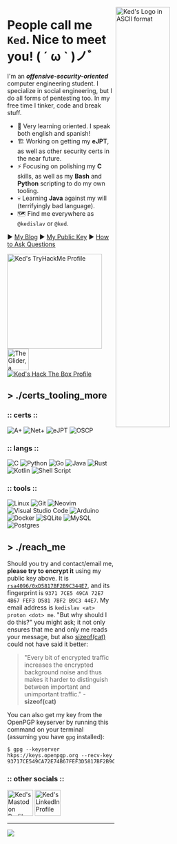 <a href="#"><img align="right" width="50%" src="https://i.imgur.com/0N4gvc3.png" alt="Ked's Logo in ASCII format"/></a> 
# People call me `Ked`. Nice to meet you! ( ´ ω ` )ノﾞ
I'm an ***offensive-security-oriented*** computer engineering student. I specialize in social engineering, but I do all forms of pentesting too. In my free time I tinker, code and break stuff.
- 🌱 Very learning oriented. I speak both english and spanish!
- 🏗️ Working on getting my **eJPT**, as well as other security certs in the near future.
- ⚡ Focusing on polishing my **C** skills, as well as my **Bash** and **Python** scripting to do my own tooling.
- 💀 Learning **Java** against my will (terrifyingly bad language).
- 🗺️ Find me everywhere as `@kedislav` or `@ked`.

► [My Blog](https://ked.bearblog.dev) ► [My Public Key](https://keys.openpgp.org/vks/v1/by-fingerprint/93717CE549CA72E74B67FEF3D5817BF2B9C344E7) ► [How to Ask Questions](https://dontasktoask.com)

<a href="https://tryhackme.com/p/Kedislav"><img width="220px" src="https://tryhackme-badges.s3.amazonaws.com/Kedislav.png" alt="Ked's TryHackMe Profile"/></a>
<a href="http://www.catb.org/hacker-emblem/"><img width="50px" src="http://www.catb.org/hacker-emblem/glider.png" alt="The Glider, a known hacker emblem."/></a>
<a href="https://app.hackthebox.com/profile/622580"><img src="http://www.hackthebox.eu/badge/image/622580" alt="Ked's Hack The Box Profile"/></a>

## > ./certs_tooling_more

### :: certs ::
![A+](https://img.shields.io/badge/A%2B-Certified-FFFFFF?style=for-the-badge&logo=comptia&logoColor=FFFFFF&labelColor=C8202F&color=FFFFFF)
![Net+](https://img.shields.io/badge/Net%2B-In%20Progress-FFFFFF?style=for-the-badge&logo=comptia&logoColor=FFFFFF&labelColor=C8202F&color=CCCCCC)
![eJPT](https://img.shields.io/badge/eJPT-In%20Progress-FFFFFF?style=for-the-badge&logo=ine&logoColor=FFFFFF&labelColor=9720AB&color=CCCCCC)
![OSCP](https://img.shields.io/badge/OSCP-Future-FFFFFF?style=for-the-badge&logo=kalilinux&logoColor=FFFFFF&labelColor=557C94&color=7f7f7f)

### :: langs ::
![C](https://img.shields.io/badge/c-%2300599C.svg?style=for-the-badge&logo=c&logoColor=white)
![Python](https://img.shields.io/badge/python-3670A0?style=for-the-badge&logo=python&logoColor=ffdd54)
![Go](https://img.shields.io/badge/go-%2300ADD8.svg?style=for-the-badge&logo=go&logoColor=white)
![Java](https://img.shields.io/badge/java-%23ED8B00.svg?style=for-the-badge&logo=openjdk&logoColor=white)
![Rust](https://img.shields.io/badge/rust-%23000000.svg?style=for-the-badge&logo=rust&logoColor=white)
![Kotlin](https://img.shields.io/badge/kotlin-%237F52FF.svg?style=for-the-badge&logo=kotlin&logoColor=white)
![Shell Script](https://img.shields.io/badge/shell_script-%23121011.svg?style=for-the-badge&logo=gnu-bash&logoColor=white)

### :: tools ::
![Linux](https://img.shields.io/badge/Linux-FCC624?style=for-the-badge&logo=linux&logoColor=black)
![Git](https://img.shields.io/badge/Git-%23F05033.svg?style=for-the-badge&logo=git&logoColor=white&labelColor=%23F05033)
![Neovim](https://img.shields.io/badge/NeoVim-%2357A143.svg?&style=for-the-badge&logo=neovim&logoColor=white)
![Visual Studio Code](https://img.shields.io/badge/Visual%20Studio%20Code-0078d7.svg?style=for-the-badge&logo=visual-studio-code&logoColor=white)
![Arduino](https://img.shields.io/badge/-Arduino-00979D?style=for-the-badge&logo=Arduino&logoColor=white)
![Docker](https://img.shields.io/badge/docker-%230db7ed.svg?style=for-the-badge&logo=docker&logoColor=white)
![SQLite](https://img.shields.io/badge/sqlite-%2307405e.svg?style=for-the-badge&logo=sqlite&logoColor=white)
![MySQL](https://img.shields.io/badge/mysql-%2300f.svg?style=for-the-badge&logo=mysql&logoColor=white)
![Postgres](https://img.shields.io/badge/postgres-%23316192.svg?style=for-the-badge&logo=postgresql&logoColor=white)

## > ./reach_me
Should you try and contact/email me, **please try to encrypt it** using my public key above. It is [`rsa4096/0xD5817BF2B9C344E7`](https://keys.openpgp.org/vks/v1/by-fingerprint/93717CE549CA72E74B67FEF3D5817BF2B9C344E7), and its fingerprint is `9371 7CE5 49CA 72E7 4B67 FEF3 D581 7BF2 B9C3 44E7`. My email address is `kedislav <at> proton <dot> me`. "But why should I do this?" you might ask; it not only ensures that me and only me reads your message, but also [sizeof(cat)](https://sizeof.cat) could not have said it better:
> "Every bit of encrypted traffic increases the encrypted background noise and thus makes it harder to distinguish between important and unimportant traffic." - **sizeof(cat)**

You can also get my key from the OpenPGP keyserver by running this command on your terminal (assuming you have `gpg` installed):
```shell
$ gpg --keyserver hkps://keys.openpgp.org --recv-key 93717CE549CA72E74B67FEF3D5817BF2B9C344E7
```

### :: other socials ::
<a href="https://freeradical.zone/web/@kedislav"><img width="60px" src="https://cdn4.iconfinder.com/data/icons/logos-and-brands/512/207_Mastodon_logo_logos-256.png" alt="Ked's Mastodon Profile"/></a>
<a href="https://www.linkedin.com/in/kedislav/"><img width="60px" src="https://cdn4.iconfinder.com/data/icons/logos-and-brands/512/201_Linkedin_logo_logos-256.png" alt="Ked's LinkedIn Profile"/></a>

---

<a href="https://visitcount.itsvg.in"><img align="center" src="https://visitcount.itsvg.in/api?id=kedislav&label=Profile%20Views&color=11&icon=5&pretty=true" /></a>
